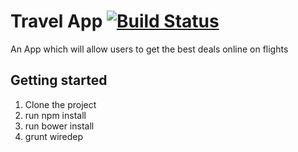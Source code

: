 # Travel App [![Build Status](https://travis-ci.org/kmathur7/travel-app.svg?branch=master)](https://travis-ci.org/kmathur7/travel-app)
An App which will allow users to get the best deals online on flights


## Getting started
1. Clone the project
2. run npm install
3. run bower install
4. grunt wiredep	